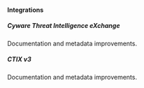 
#### Integrations

##### Cyware Threat Intelligence eXchange

Documentation and metadata improvements.

##### CTIX v3

Documentation and metadata improvements.
